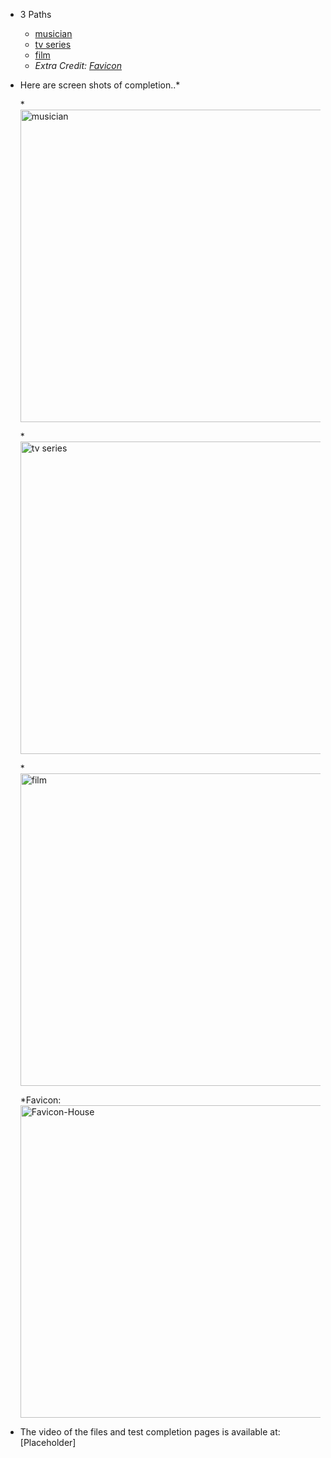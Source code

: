 * 3 Paths
  * [musician](http://localhost:4000/musician)
  * [tv series](http://localhost:4000/tvseries.html)
  * [film](http://localhost:4000/film)
  * *Extra Credit: [Favicon](http://localhost:4000/favicon.ico)*


    
* Here are screen shots of completion..*

    *<img alt="musician" src="https://github.com/mallywal/cs533-f23/assets/144044644/f3626a68-8abf-433f-b5d3-bd5e4c1b2a69" width="500">

    *<img alt="tv series" src="https://github.com/mallywal/cs533-f23/assets/144044644/8170a4be-6750-4c51-8ae3-aa23f52db3ad" width="500">

    *<img  alt="film" src="https://github.com/mallywal/cs533-f23/assets/144044644/ee86ef71-aae3-4990-afc7-9dc319d30681" width="500">

    *Favicon:
      <img alt="Favicon-House" src="https://github.com/mallywal/cs533-f23/assets/144044644/d0761ad6-abb5-47be-bee1-37619101dce9" width="500">


* The video of the files and test completion pages is available at: [Placeholder]
